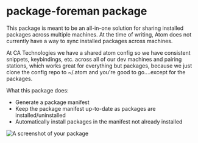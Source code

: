 # package-foreman package

This package is meant to be an all-in-one solution for sharing installed packages across multiple machines. At the time of writing, Atom does not currently have a way to sync installed packages across machines.

At CA Technologies we have a shared atom config so we have consistent snippets, keybindings, etc. across all of our dev machines and pairing stations, which works great for everything but packages, because we just clone the config repo to ~/.atom and you're good to go....except for the packages.

What this package does:
- Generate a package manifest
- Keep the package manifest up-to-date as packages are installed/uninstalled
- Automatically install packages in the manifest not already installed

![A screenshot of your package](https://f.cloud.github.com/assets/69169/2290250/c35d867a-a017-11e3-86be-cd7c5bf3ff9b.gif)
